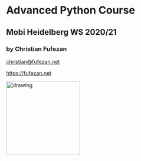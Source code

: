 # Advanced Python Course 
## Mobi Heidelberg WS 2020/21
### by Christian Fufezan 

christian@fufezan.net

https://fufezan.net

<img src="./imgs/cc.png" alt="drawing" width="200" style="float: left;"/>

